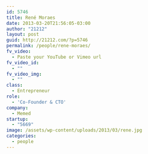 ```yaml
---
id: 5746
title: René Moraes
date: 2013-03-20T21:56:05-03:00
author: "21212"
layout: post
guid: http://21212.com/?p=5746
permalink: /people/rene-moraes/
fv_video:
  - Paste your YouTube or Vimeo url
fv_video_id:
  - ""
fv_video_img:
  - ""
class:
  - Entrepreneur
role:
  - 'Co-Founder & CTO'
company:
  - Memed
startup:
  - "5669"
image: /assets/wp-content/uploads/2013/03/rene.jpg
categories:
  - people
---
```

